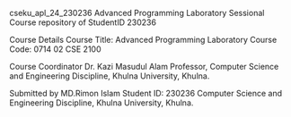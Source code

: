 cseku_apl_24_230236
Advanced Programming Laboratory Sessional Course repository of StudentID 230236

Course Details
Course Title: Advanced Programming Laboratory
Course Code: 0714 02 CSE 2100

Course Coordinator
Dr. Kazi Masudul Alam
Professor,
Computer Science and Engineering Discipline,
Khulna University, Khulna.

Submitted by
MD.Rimon Islam
Student ID: 230236
Computer Science and Engineering Discipline,
Khulna University, Khulna.
